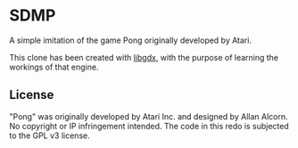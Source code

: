 SDMP
====

A simple imitation of the game Pong originally developed by Atari.

This clone has been created with [libgdx](https://github.com/libgdx/libgdx), with the purpose of learning the workings of that engine.

License
-------
"Pong" was originally developed by Atari Inc. and designed by Allan Alcorn. No copyright or IP infringement intended.
The code in this redo is subjected to the GPL v3 license.
